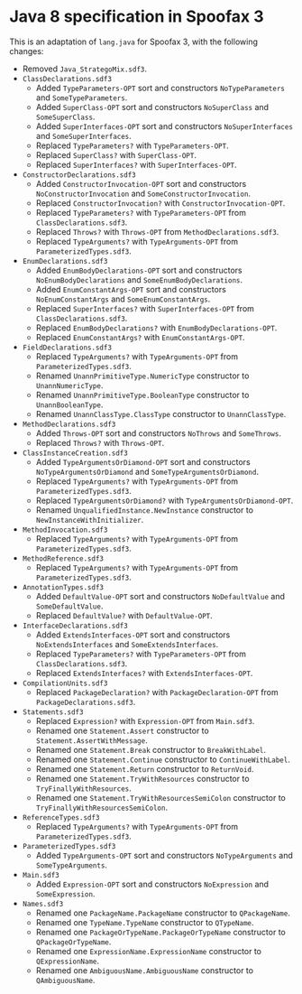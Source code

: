 # Java 8 specification in Spoofax 3
This is an adaptation of `lang.java` for Spoofax 3, with the following changes:

- Removed `Java_StrategoMix.sdf3`.
- `ClassDeclarations.sdf3`
    - Added `TypeParameters-OPT` sort and constructors `NoTypeParameters` and `SomeTypeParameters`.
    - Added `SuperClass-OPT` sort and constructors `NoSuperClass` and `SomeSuperClass`.
    - Added `SuperInterfaces-OPT` sort and constructors `NoSuperInterfaces` and `SomeSuperInterfaces`.
    - Replaced `TypeParameters?` with `TypeParameters-OPT`.
    - Replaced `SuperClass?` with `SuperClass-OPT`.
    - Replaced `SuperInterfaces?` with `SuperInterfaces-OPT`.
- `ConstructorDeclarations.sdf3`
    - Added `ConstructorInvocation-OPT` sort and constructors `NoConstructorInvocation` and `SomeConstructorInvocation`.
    - Replaced `ConstructorInvocation?` with `ConstructorInvocation-OPT`.
    - Replaced `TypeParameters?` with `TypeParameters-OPT` from `ClassDeclarations.sdf3`.
    - Replaced `Throws?` with `Throws-OPT` from `MethodDeclarations.sdf3`.
    - Replaced `TypeArguments?` with `TypeArguments-OPT` from `ParameterizedTypes.sdf3`.
- `EnumDeclarations.sdf3`
    - Added `EnumBodyDeclarations-OPT` sort and constructors `NoEnumBodyDeclarations` and `SomeEnumBodyDeclarations`.
    - Added `EnumConstantArgs-OPT` sort and constructors `NoEnumConstantArgs` and `SomeEnumConstantArgs`.
    - Replaced `SuperInterfaces?` with `SuperInterfaces-OPT` from `ClassDeclarations.sdf3`.
    - Replaced `EnumBodyDeclarations?` with `EnumBodyDeclarations-OPT`.
    - Replaced `EnumConstantArgs?` with `EnumConstantArgs-OPT`.
- `FieldDeclarations.sdf3`
    - Replaced `TypeArguments?` with `TypeArguments-OPT` from `ParameterizedTypes.sdf3`.
    - Renamed `UnannPrimitiveType.NumericType` constructor to `UnannNumericType`.
    - Renamed `UnannPrimitiveType.BooleanType` constructor to `UnannBooleanType`.
    - Renamed `UnannClassType.ClassType` constructor to `UnannClassType`.
- `MethodDeclarations.sdf3`
    - Added `Throws-OPT` sort and constructors `NoThrows` and `SomeThrows`.
    - Replaced `Throws?` with `Throws-OPT`.
- `ClassInstanceCreation.sdf3`
    - Added `TypeArgumentsOrDiamond-OPT` sort and constructors `NoTypeArgumentsOrDiamond` and `SomeTypeArgumentsOrDiamond`.
    - Replaced `TypeArguments?` with `TypeArguments-OPT` from `ParameterizedTypes.sdf3`.
    - Replaced `TypeArgumentsOrDiamond?` with `TypeArgumentsOrDiamond-OPT`.
    - Renamed `UnqualifiedInstance.NewInstance` constructor to `NewInstanceWithInitializer`.
- `MethodInvocation.sdf3`
    - Replaced `TypeArguments?` with `TypeArguments-OPT` from `ParameterizedTypes.sdf3`.
- `MethodReference.sdf3`
    - Replaced `TypeArguments?` with `TypeArguments-OPT` from `ParameterizedTypes.sdf3`.
- `AnnotationTypes.sdf3`
    - Added `DefaultValue-OPT` sort and constructors `NoDefaultValue` and `SomeDefaultValue`.
    - Replaced `DefaultValue?` with `DefaultValue-OPT`.
- `InterfaceDeclarations.sdf3`
    - Added `ExtendsInterfaces-OPT` sort and constructors `NoExtendsInterfaces` and `SomeExtendsInterfaces`.
    - Replaced `TypeParameters?` with `TypeParameters-OPT` from `ClassDeclarations.sdf3`.
    - Replaced `ExtendsInterfaces?` with `ExtendsInterfaces-OPT`.
- `CompilationUnits.sdf3`
    - Replaced `PackageDeclaration?` with `PackageDeclaration-OPT` from `PackageDeclarations.sdf3`.
- `Statements.sdf3`
    - Replaced `Expression?` with `Expression-OPT` from `Main.sdf3`.
    - Renamed one `Statement.Assert` constructor to `Statement.AssertWithMessage`.
    - Renamed one `Statement.Break` constructor to `BreakWithLabel`.
    - Renamed one `Statement.Continue` constructor to `ContinueWithLabel`.
    - Renamed one `Statement.Return` constructor to `ReturnVoid`.
    - Renamed one `Statement.TryWithResources` constructor to `TryFinallyWithResources`.
    - Renamed one `Statement.TryWithResourcesSemiColon` constructor to `TryFinallyWithResourcesSemiColon`.
- `ReferenceTypes.sdf3`
    - Replaced `TypeArguments?` with `TypeArguments-OPT` from `ParameterizedTypes.sdf3`.
- `ParameterizedTypes.sdf3`
    - Added `TypeArguments-OPT` sort and constructors `NoTypeArguments` and `SomeTypeArguments`.
- `Main.sdf3`
    - Added `Expression-OPT` sort and constructors `NoExpression` and `SomeExpression`.
- `Names.sdf3`
    - Renamed one `PackageName.PackageName` constructor to `QPackageName`.
    - Renamed one `TypeName.TypeName` constructor to `QTypeName`.
    - Renamed one `PackageOrTypeName.PackageOrTypeName` constructor to `QPackageOrTypeName`.
    - Renamed one `ExpressionName.ExpressionName` constructor to `QExpressionName`.
    - Renamed one `AmbiguousName.AmbiguousName` constructor to `QAmbiguousName`.
